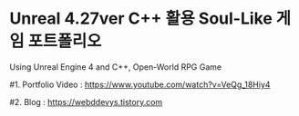 # Unreal 4.27ver C++ 활용 Soul-Like 게임 포트폴리오
Using Unreal Engine 4 and C++, Open-World RPG Game

#1. Portfolio Video : https://www.youtube.com/watch?v=VeQg_18Hiy4

#2. Blog : https://webddevys.tistory.com
